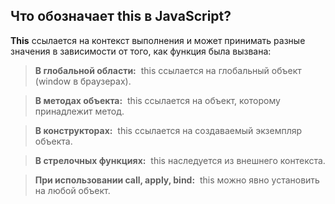 ## Что обозначает this в JavaScript?

**This** ссылается на контекст выполнения и может принимать разные значения в зависимости от того, как функция была вызвана:


>**В глобальной области:**&nbsp; this ссылается на глобальный объект (window в браузерах).

>**В методах объекта:**&nbsp; this ссылается на объект, которому принадлежит метод.

>**В конструкторах:**&nbsp; this ссылается на создаваемый экземпляр объекта.

>**В стрелочных функциях:**&nbsp; this наследуется из внешнего контекста.

>**При использовании call, apply, bind:**&nbsp; this можно явно установить на любой объект.
